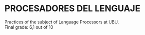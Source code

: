# PROCESADORES DEL LENGUAJE
Practices of the subject of Language Processors at UBU.
<br>
Final grade: 6,1 out of 10
